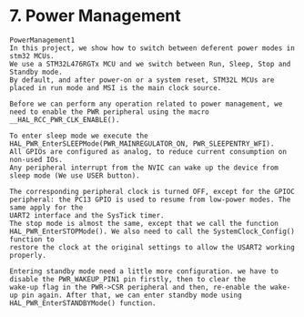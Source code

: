 # 7. Power Management
	
	PowerManagement1
	In this project, we show how to switch between deferent power modes in stm32 MCUs.
	We use a STM32L476RGTx MCU and we switch between Run, Sleep, Stop and Standby mode.
	By default, and after power-on or a system reset, STM32L MCUs are placed in run mode and MSI is the main clock source.
	
	Before we can perform any operation related to power management, we need to enable the PWR peripheral using the macro __HAL_RCC_PWR_CLK_ENABLE().
	
	To enter sleep mode we execute the HAL_PWR_EnterSLEEPMode(PWR_MAINREGULATOR_ON, PWR_SLEEPENTRY_WFI).
	All GPIOs are configured as analog, to reduce current consumption on non-used IOs.
	Any peripheral interrupt from the NVIC can wake up the device from sleep mode (We use USER button).
	
	The corresponding peripheral clock is turned OFF, except for the GPIOC peripheral: the PC13 GPIO is used to resume from low-power modes. The same apply for the
	UART2 interface and the SysTick timer.
	The stop mode is almost the same, except that we call the function HAL_PWR_EnterSTOPMode(). We also need to call the SystemClock_Config() function to
	restore the clock at the original settings to allow the USART2 working properly.
	
	Entering standby mode need a little more configuration. we have to disable the PWR_WAKEUP_PIN1 pin firstly, then to clear the
	wake-up flag in the PWR->CSR peripheral and then, re-enable the wake-up pin again. After that, we can enter standby mode using HAL_PWR_EnterSTANDBYMode() function.
	